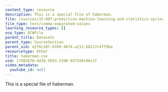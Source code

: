 ```yaml
---
content_type: resource
description: This is a special file of haberman.
file: /courses/15-097-prediction-machine-learning-and-statistics-spring-2012/175026784438565323909373d4c06c1f_haberman.csv
file_type: text/comma-separated-values
learning_resource_types: []
ocw_type: OCWFile
parent_title: Datasets
parent_type: CourseSection
parent_uid: e276c107-67b9-4674-a212-bb217c47f9ba
resourcetype: Other
title: haberman.csv
uid: 17502678-4438-5653-2390-9373d4c06c1f
video_metadata:
  youtube_id: null
---
```

This is a special file of haberman.

